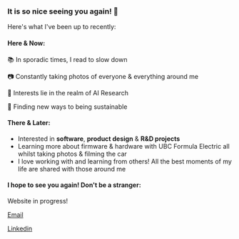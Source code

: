 ### It is so nice seeing you again! 👋

Here's what I've been up to recently: 

#### Here & Now: 

:books: In sporadic times, I read to slow down

:camera: Constantly taking photos of everyone & everything around me

:microscope: Interests lie in the realm of AI Research

:herb: Finding new ways to being sustainable


#### There & Later:
* Interested in **software**, **product design** & **R&D projects** 
* Learning more about firmware & hardware with UBC Formula Electric all whilst taking photos & filming the car
* I love working with and learning from others! All the best moments of my life are shared with those around me

#### I hope to see you again! Don't be a stranger:

Website in progress!

[Email](mailto:leahhmfernandez@gmail.com)

[Linkedin](https://www.linkedin.com/in/leah-fernandez-120045198/)
